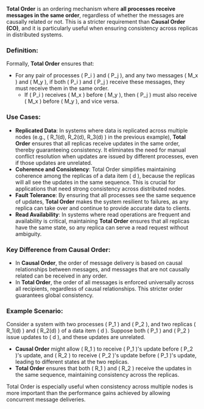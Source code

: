 **Total Order** is an ordering mechanism where **all processes receive messages in the same order**, regardless of whether the messages are causally related or not. This is a stricter requirement than **Causal Order (CO)**, and it is particularly useful when ensuring consistency across replicas in distributed systems.

### Definition:
Formally, **Total Order** ensures that:
- For any pair of processes \( P_i \) and \( P_j \), and any two messages \( M_x \) and \( M_y \), if both \( P_i \) and \( P_j \) receive these messages, they must receive them in the same order.
  - If \( P_i \) receives \( M_x \) before \( M_y \), then \( P_j \) must also receive \( M_x \) before \( M_y \), and vice versa.

### Use Cases:
- **Replicated Data**: In systems where data is replicated across multiple nodes (e.g., \( R_1(d), R_2(d), R_3(d) \) in the previous example), **Total Order** ensures that all replicas receive updates in the same order, thereby guaranteeing consistency. It eliminates the need for manual conflict resolution when updates are issued by different processes, even if those updates are unrelated.
- **Coherence and Consistency**: Total Order simplifies maintaining coherence among the replicas of a data item \( d \), because the replicas will all see the updates in the same sequence. This is crucial for applications that need strong consistency across distributed nodes.
- **Fault Tolerance**: By ensuring that all processes see the same sequence of updates, **Total Order** makes the system resilient to failures, as any replica can take over and continue to provide accurate data to clients.
- **Read Availability**: In systems where read operations are frequent and availability is critical, maintaining **Total Order** ensures that all replicas have the same state, so any replica can serve a read request without ambiguity.

### Key Difference from Causal Order:
- In **Causal Order**, the order of message delivery is based on causal relationships between messages, and messages that are not causally related can be received in any order.
- In **Total Order**, the order of all messages is enforced universally across all recipients, regardless of causal relationships. This stricter order guarantees global consistency.

### Example Scenario:
Consider a system with two processes \( P_1 \) and \( P_2 \), and two replicas \( R_1(d) \) and \( R_2(d) \) of a data item \( d \). Suppose both \( P_1 \) and \( P_2 \) issue updates to \( d \), and these updates are unrelated.

- **Causal Order** might allow \( R_1 \) to receive \( P_1 \)'s update before \( P_2 \)'s update, and \( R_2 \) to receive \( P_2 \)'s update before \( P_1 \)'s update, leading to different states at the two replicas.
- **Total Order** ensures that both \( R_1 \) and \( R_2 \) receive the updates in the same sequence, maintaining consistency across the replicas.

Total Order is especially useful when consistency across multiple nodes is more important than the performance gains achieved by allowing concurrent message deliveries.
